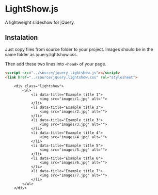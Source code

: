 LightShow.js
============

A lightweight slideshow for jQuery.

## Instalation

Just copy files from source folder to your project. Images should be in the same folder as jquery.lightshow.css.

Then add these two lines into ```<head>``` of your page.
```html
<script src="../source/jquery.lightshow.js"></script>
<link href="../source/jquery.lightshow.css" rel="stylesheet">
```
	    <div class="lightshow">
	      	<ul>
		        <li data-title="Example title 1">
		          	<img src="images/1.jpg" alt="">
		        </li>
		        <li data-title="Example title 2">
		          	<img src="images/2.jpg" alt="">
		        </li>
		        <li data-title="Example title 3">
		          	<img src="images/3.jpg" alt="">
		        </li>
		        <li data-title="Example title 4">
		          	<img src="images/4.jpg" alt="">
		        </li>
		        <li data-title="Example title 5">
		          	<img src="images/5.jpg" alt="">
		        </li>
		        <li data-title="Example title 6">
		          	<img src="images/6.jpg" alt="">
		        </li>
		        <li data-title="Example title 7">
		          	<img src="images/7.jpg" alt="">
		        </li>
	      	</ul>
	    </div>
